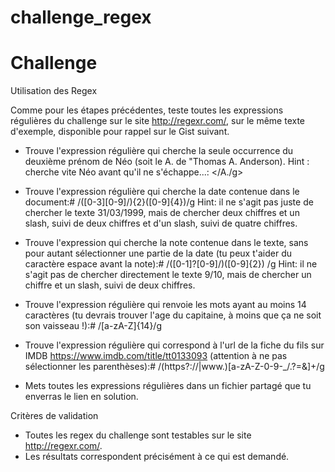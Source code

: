 # challenge_regex

# Challenge

Utilisation des Regex

Comme pour les étapes précédentes, teste toutes les expressions régulières du challenge sur le site http://regexr.com/, sur le même texte d'exemple, disponible pour rappel sur le Gist suivant.

- Trouve l'expression régulière qui cherche la seule occurrence du deuxième prénom de Néo (soit le A. de "Thomas A. Anderson).
Hint : cherche vite Néo avant qu'il ne s'échappe...: </A\./g>

- Trouve l'expression régulière qui cherche la date contenue dans le document:# /([0-3][0-9]\/){2}([0-9]{4})/g
Hint: il ne s'agit pas juste de chercher le texte 31/03/1999, mais de chercher deux chiffres et un slash, suivi de deux chiffres et d'un slash, suivi de quatre chiffres.
- Trouve l'expression qui cherche la note contenue dans le texte, sans pour autant sélectionner une partie de la date (tu peux t'aider du caractère espace avant la note):# /([0-1]?[0-9]\/)([0-9]{2}) /g
Hint: il ne s'agit pas de chercher directement le texte 9/10, mais de chercher un chiffre et un slash, suivi de deux chiffres.
- Trouve l'expression régulière qui renvoie les mots ayant au moins 14 caractères (tu devrais trouver l'age du capitaine, à moins que ça ne soit son vaisseau !):# /[a-zA-Z]{14}/g
- Trouve l'expression régulière qui correspond à l'url de la fiche du fils sur IMDB https://www.imdb.com/title/tt0133093 (attention à ne pas sélectionner les parenthèses):# /(https?:\/\/|www\.)[a-zA-Z-0-9-_\/\.\?=&]+/g
- Mets toutes les expressions régulières dans un fichier partagé que tu enverras le lien en solution.

Critères de validation

- Toutes les regex du challenge sont testables sur le site http://regexr.com/.
- Les résultats correspondent précisément à ce qui est demandé.
